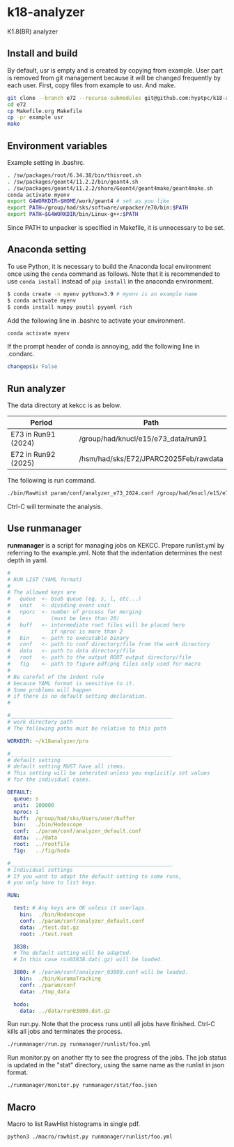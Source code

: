 k18-analyzer
============

K1.8(BR) analyzer

## Install and build

By default, usr is empty and is created by copying from example.
User part is removed from git management because it will be changed frequently by each user.
First, copy files from example to usr. And make.

```sh
git clone --branch e72 --recurse-submodules git@github.com:hyptpc/k18-analyzer.git e72
cd e72
cp Makefile.org Makefile
cp -pr example usr
make
```

## Environment variables

Example setting in .bashrc.

```sh
. /sw/packages/root/6.34.38/bin/thisroot.sh
. /sw/packages/geant4/11.2.2/bin/geant4.sh
. /sw/packages/geant4/11.2.2/share/Geant4/geant4make/geant4make.sh
conda activate myenv
export G4WORKDIR=$HOME/work/geant4 # set as you like
export PATH=/group/had/sks/software/unpacker/e70/bin:$PATH
export PATH=$G4WORKDIR/bin/Linux-g++:$PATH
```

Since PATH to unpacker is specified in Makefile, it is unnecessary to be set.

## Anaconda setting

To use Python,
it is necessary to build the Anaconda local environment once using the `conda` command as follows.
Note that it is recommended to use `conda install` instead of `pip install` in the anaconda environment.

```sh
$ conda create -n myenv python=3.9 # myenv is an example name
$ conda activate myenv
$ conda install numpy psutil pyyaml rich
```

Add the following line in .bashrc to activate your environment.

```sh
conda activate myenv
```

If the prompt header of conda is annoying, add the following line in .condarc.

```yaml
changeps1: False
```

## Run analyzer

The data directory at kekcc is as below.

| Period | Path |
| -- | -- |
| E73 in Run91 (2024) | /group/had/knucl/e15/e73_data/run91 |
| E72 in Run92 (2025) | /hsm/had/sks/E72/JPARC2025Feb/rawdata |

The following is run command.

```sh
./bin/RawHist param/conf/analyzer_e73_2024.conf /group/had/knucl/e15/e73_data/run91/run00117.dat.gz tmp.root
```

Ctrl-C will terminate the analysis.

## Use runmanager

__runmanager__ is a script for managing jobs on KEKCC.
Prepare runlist.yml by referring to the example.yml.
Note that the indentation determines the nest depth in yaml.

```yml
#
# RUN LIST (YAML format)
#
# The allowed keys are
#   queue  <- bsub queue (eg. s, l, etc...)
#   unit   <- dividing event unit
#   nporc  <- number of process for merging
#             (must be less than 20)
#   buff   <- intermediate root files will be placed here
#             if nproc is more than 2
#   bin    <- path to executable binary
#   conf   <- path to conf directory/file from the work directory
#   data   <- path to data directory/file
#   root   <- path to the output ROOT output directory/file
#   fig    <- path to figure pdf/png files only used for macro
#
# Be careful of the indent rule
# because YAML format is sensitive to it.
# Some problems will happen
# if there is no default setting declaration.
#

#____________________________________________________
# work directory path
# The following paths must be relative to this path

WORKDIR: ~/k18analyzer/pro

#____________________________________________________
# default setting
# default setting MUST have all items.
# This setting will be inherited unless you explicitly set values
# for the individual cases.

DEFAULT:
  queue: s
  unit:  100000
  nproc: 1
  buff:  /group/had/sks/Users/user/buffer
  bin:   ./bin/Hodoscope
  conf:  ./param/conf/analyzer_default.conf
  data:  ../data
  root:  ../rootfile
  fig:   ../fig/hodo

#____________________________________________________
# Individual settings
# If you want to adapt the default setting to some runs,
# you only have to list keys.

RUN:

  test: # Any keys are OK unless it overlaps.
    bin:  ./bin/Hodoscope
    conf: ./param/conf/analyzer_default.conf
    data: ./test.dat.gz
    root: ./test.root

  3838:
  # The default setting will be adapted.
  # In this case run03838.dat(.gz) will be loaded.

  3800: # ./param/conf/analyzer_03800.conf will be loaded.
    bin:  ./bin/KuramaTracking
    conf: ./param/conf
    data: ./tmp_data

  hodo:
    data: ../data/run03800.dat.gz
```

Run run.py.
Note that the process runs until all jobs have finished.
Ctrl-C kills all jobs and terminates the process.

```sh
./runmanager/run.py runmanager/runlist/foo.yml
```

Run monitor.py on another tty to see the progress of the jobs.
The job status is updated in the "stat" directory, using the same name as the runlist in json format.

```sh
./runmanager/monitor.py runmanager/stat/foo.json
```

## Macro

Macro to list RawHist histograms in single pdf.

```sh
python3 ./macro/rawhist.py runmanager/runlist/foo.yml
```
